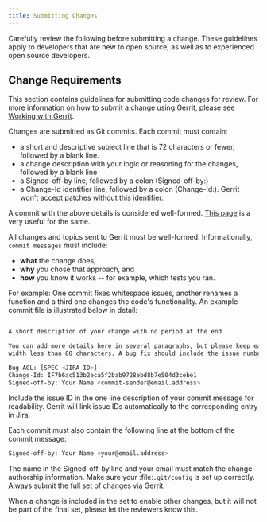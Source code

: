 ```yaml
---
title: Submitting Changes
---
```


Carefully review the following before submitting a change. These guidelines
apply to developers that are new to open source, as well as to experienced open
source developers.

## Change Requirements


This section contains guidelines for submitting code changes for review. For
more information on how to submit a change using Gerrit, please see [Working
with Gerrit](./3_Working_with_Gerrit.md).

Changes are submitted as Git commits. Each commit must contain:

-  a short and descriptive subject line that is 72 characters or fewer, followed
   by a blank line.
-  a change description with your logic or reasoning for the changes, followed
   by a blank line
-  a Signed-off-by line, followed by a colon (Signed-off-by:)
-  a Change-Id identifier line, followed by a colon (Change-Id:). Gerrit won't
   accept patches without this identifier.

A commit with the above details is considered well-formed. [This
page](https://chris.beams.io/posts/git-commit/) is a very useful for the same.

All changes and topics sent to Gerrit must be well-formed. Informationally,
``commit messages`` must include:

-  **what** the change does,
-  **why** you chose that approach, and
-  **how** you know it works -- for example, which tests you ran.

For example: One commit fixes whitespace issues, another renames a function and
a third one changes the code's functionality. An example commit file is
illustrated below in detail:

```sh

A short description of your change with no period at the end

You can add more details here in several paragraphs, but please keep each line
width less than 80 characters. A bug fix should include the issue number.

Bug-AGL: [SPEC-<JIRA-ID>]
Change-Id: IF7b6ac513b2eca5f2bab9728ebd8b7e504d3cebe1
Signed-off-by: Your Name <commit-sender@email.address>
```

Include the issue ID in the one line description of your commit message for
readability. Gerrit will link issue IDs automatically to the corresponding entry
in Jira.

Each commit must also contain the following line at the bottom of the commit
message:

```sh
Signed-off-by: Your Name <your@email.address>
```

The name in the Signed-off-by line and your email must match the change
authorship information. Make sure your :file:``.git/config`` is set up
correctly. Always submit the full set of changes via Gerrit.

When a change is included in the set to enable other changes, but it will not be
part of the final set, please let the reviewers know this.
